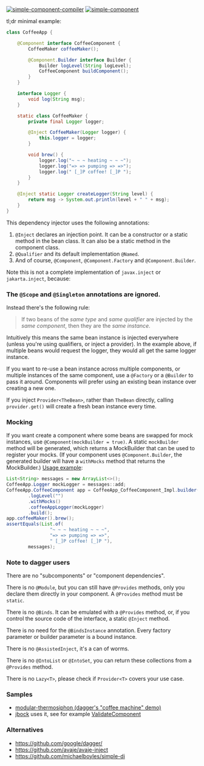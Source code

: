 [![simple-component-compiler](https://maven-badges.herokuapp.com/maven-central/io.github.jbock-java/simple-component-compiler/badge.svg?color=grey&subject=simple-component-compiler)](https://maven-badges.herokuapp.com/maven-central/io.github.jbock-java/simple-component-compiler)
[![simple-component](https://maven-badges.herokuapp.com/maven-central/io.github.jbock-java/simple-component/badge.svg?subject=simple-component)](https://maven-badges.herokuapp.com/maven-central/io.github.jbock-java/simple-component)

tl;dr minimal example:

```java
class CoffeeApp {

    @Component interface CoffeeComponent {
        CoffeeMaker coffeeMaker();

        @Component.Builder interface Builder {
            Builder logLevel(String logLevel);
            CoffeeComponent buildComponent();
        }
    }

    interface Logger {
        void log(String msg);
    }

    static class CoffeeMaker {
        private final Logger logger;

        @Inject CoffeeMaker(Logger logger) {
            this.logger = logger;
        }

        void brew() {
            logger.log("~ ~ ~ heating ~ ~ ~");
            logger.log("=> => pumping => =>");
            logger.log(" [_]P coffee! [_]P ");
        }
    }

    @Inject static Logger createLogger(String level) {
        return msg -> System.out.println(level + " " + msg);
    }
}
```

This dependency injector uses the following annotations:
1. `@Inject` declares an injection point. It can be a constructor or a static method in the bean class. It can also be a static method in the component class.
2. `@Qualifier` and its default implementation `@Named`.
3. And of course, `@Component`, `@Component.Factory` and `@Component.Builder`.

Note this is not a complete implementation of `javax.inject` or `jakarta.inject`, because:

### The `@Scope` and `@Singleton` annotations are ignored.

Instead there's the following rule:

> If two beans of the *same type* and *same qualifier* are injected by the *same component*, then they are the *same instance*.

Intuitively this means the same bean instance is injected everywhere (unless you're using qualifiers, or inject a provider).
In the example above, if multiple beans would request the logger, they would all get the same logger instance.

If you want to re-use a bean instance across multiple components, or multiple instances of the same component, use a `@Factory` or a `@Builder` to pass it around.
Components will prefer using an existing bean instance over creating a new one.

If you inject `Provider<TheBean>`, rather than `TheBean` directly, calling `provider.get()` will create a fresh bean instance every time.

### Mocking

If you want create a component where some beans are swapped for mock instances, use `@Component(mockBuilder = true)`.
A static `mockBuilder` method will be generated, which returns a MockBuilder that can be used to register your mocks.
(If your component uses `@Component.Builder`, the generated builder will have a `withMocks` method that returns the MockBuilder.)
[Usage example](https://github.com/jbock-java/modular-thermosiphon):

```java
List<String> messages = new ArrayList<>();
CoffeeApp.Logger mockLogger = messages::add;
CoffeeApp.CoffeeComponent app = CoffeeApp_CoffeeComponent_Impl.builder()
        .logLevel("")
        .withMocks()
        .coffeeAppLogger(mockLogger)
        .build();
app.coffeeMaker().brew();
assertEquals(List.of(
                "~ ~ ~ heating ~ ~ ~",
                "=> => pumping => =>",
                " [_]P coffee! [_]P "),
        messages);
```

### Note to dagger users

There are no "subcomponents" or "component dependencies".

There is no `@Module`, but you can still have `@Provides` methods, only you declare them directly in your component.
A `@Provides` method must be `static`.

There is no `@Binds`.
It can be emulated with a `@Provides` method, or, if you control the source code of the interface, a static `@Inject` method.

There is no need for the `@BindsInstance` annotation. Every factory parameter or builder parameter is a bound instance.

There is no `@AssistedInject`, it's a can of worms.

There is no `@IntoList` or `@IntoSet`, you can return these collections from a `@Provides` method.

There is no `Lazy<T>`, please check if `Provider<T>` covers your use case.

### Samples

* [modular-thermosiphon (dagger's "coffee machine" demo)](https://github.com/jbock-java/modular-thermosiphon)
* [jbock](https://github.com/jbock-java/jbock) uses it, see for example [ValidateComponent](https://github.com/jbock-java/jbock/blob/master/compiler/src/main/java/net/jbock/validate/ValidateComponent.java)

### Alternatives

* https://github.com/google/dagger/
* https://github.com/avaje/avaje-inject
* https://github.com/michaelboyles/simple-di
